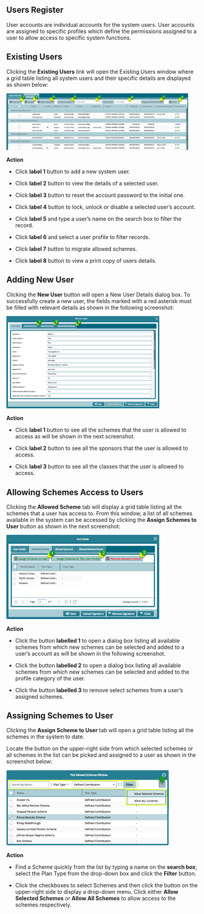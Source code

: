 ## Users Register

User accounts are individual accounts for the system users. User accounts are assigned to specific profiles which define the permissions assigned to a user to allow access to specific system functions.


## Existing Users

Clicking the **Existing Users** link will open the Existing Users window where a grid table listing all system users and their specific details are displayed as shown below:

<img  alt="system users image" width="95%" height="auto"  class="center"  src="../.vuepress/public/img/media/adfd21.png"> 


**Action**

-   Click **label 1** button to add a new system user.

-   Click **label 2** button to view the details of a selected user.

-   Click **label 3** button to reset the account password to the initial one.

-   Click **label 4** button to lock, unlock or disable a selected user’s account.

-   Click **label 5** and type a user’s name on the search box to filter the record.

-   Click **label 6** and select a user profile to filter records.

-   Click **label 7** button to migrate allowed schemes.

-   Click **label 8** button to view a print copy of users details.


## Adding New User

Clicking the **New User** button will open a New User Details dialog box. To successfully create a new user, the fields marked with a red asterisk must be filled with relevant details as shown in the following screenshot:

<img  alt="new user image" width="80%" height="auto"  class="center"  src="../.vuepress/public/img/media/adfd14.png"> 


**Action**

-   Click **label 1** button to see all the schemes that the user is allowed to access as will be shown in the next screenshot.

-   Click **label 2** button to see all the sponsors that the user is allowed to access.

-   Click **label 3** button to see all the classes that the user is allowed to access.


## Allowing Schemes Access to Users

Clicking the **Allowed Scheme** tab will display a grid table listing all the schemes that a user has access to. From this window, a list of all schemes available in the system can be accessed by clicking the **Assign Schemes to User** button as shown in the next screenshot:

<img  alt="schemes to user image" width="80%" height="auto"  class="center"  src="../.vuepress/public/img/media/adfd8.png"> 


**Action**

-	Click the button **labelled 1** to open a dialog box listing all available schemes from which new schemes can be selected and added to a user’s account as will be shown in the following screenshot. 

-	Click the button **labelled 2** to open a dialog box listing all available schemes from which new schemes can be selected and added to the profile category of the user.

-	Click the button **labelled 3** to remove select schemes from a user’s assigned schemes.

  

## Assigning Schemes to User

Clicking the **Assign Scheme to User** tab will open a grid table listing all the schemes in the system to date.

Locate the button on the upper-right side from which selected schemes or all schemes in the list can be picked and assigned to a user as shown in the screenshot below:

<img  alt="assign schemes to user image" width="85%" height="auto"  class="center"  src="../.vuepress/public/img/media/adfd20.png"> 


**Action**

-   Find a Scheme quickly from the list by typing a name on the **search box**; select the Plan Type from the drop-down box and click the **Filter** button.

-   Click the checkboxes to select Schemes and then click the button on the upper-right side to display a drop-down menu. Click either **Allow Selected Schemes** or **Allow All Schemes** to allow access to the  schemes respectively.